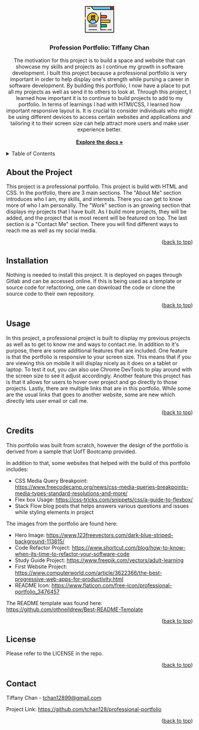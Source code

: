 <br />
<div align="center">
    <a href="https://github.com/tchan128/professional-portfolio"><img src="./Assets/professional-portfolio.png" alt="Logo" width="80" height="80"></a>
    <h3 align="center">Profession Portfolio: Tiffany Chan</h3>
    <p align="center">
        The motivation for this project is to build a space and website that can showcase my skills and projects as I continue my growth in software development. I built this project because a professional portfolio is very important in order to help display one's strength while pursing a career in software development. By building this portfolio, I now have a place to put all my projects as well as send it to others to look at. Through this project, I learned how important it is to continue to build projects to add to my portfolio. In terms of learnings I had with HTMl/CSS, I learned how important responsive layout is. It is crucial to consider individuals who might be using different devices to access certain websites and applications and tailoring it to their screen size can help attract more users and make user experience better.
        <br/>
        <br/>
        <a href="https://github.com/tchan128/professional-portfolio"><strong>Explore the docs »</strong></a>
    </p>
</div>

<details>
  <summary>Table of Contents</summary>
  <ol>
    <li>
      <a href="#about-the-project">About The Project</a>
    </li>
    <li><a href="#installation">Installation</a></li>
    <li><a href="#usage">Usage</a></li>
    <li><a href="#credits">Credits</a></li>
    <li><a href="#license">License</a></li>
    <li><a href="#contact">Contact</a></li>
  </ol>
</details>

## About the Project

This project is a professional portfolio. This project is build with HTML and CSS. In the portfolio, there are 3 main sections. The "About Me" section introduces who I am, my skills, and interests. There you can get to know more of who I am personally. The "Work" section is an growing section that displays my projects that I have built. As I build more projects, they will be added, and the project that is most recent will be featured on top. The last section is a "Contact Me" section. There you will find different ways to reach me as well as my social media. 

<p align="right">(<a href="#readme-top">back to top</a>)</p>

## Installation

Nothing is needed to install this project. It is deployed on pages through Gitlab and can be accessed online. If this is being used as a template or source code for refactoring, one can download the code or clone the source code to their own repository.

<p align="right">(<a href="#readme-top">back to top</a>)</p>
 
## Usage

In this project, a professional project is built to display my previous projects as well as to get to know me and ways to contact me. In addition to it's purpose, there are some additional features that are included. One feature is that the portfolio is responsive to your screen size. This means that if you are viewing this on mobile it will display nicely as it does on a tablet or laptop. To test it out, you can also use Chrome DevTools to play around with the screen size to see it adjust accordingly. Another feature this project has is that it allows for users to hover over project and go directly to those projects. Lastly, there are multiple links that are in this portfolio. While some are the usual links that goes to another website, some are new which directly lets user email or call me. 

<p align="right">(<a href="#readme-top">back to top</a>)</p>

## Credits

This portfolio was built from scratch, however the design of the portfolio is derived from a sample that UofT Bootcamp provided. 

In addition to that, some websites that helped with the build of this portfolio includes:

- CSS Media Query Breakpoint: https://www.freecodecamp.org/news/css-media-queries-breakpoints-media-types-standard-resolutions-and-more/
- Flex box Usage: https://css-tricks.com/snippets/css/a-guide-to-flexbox/
- Stack Flow blog posts that helps answers various questions and issues while styling elements in project

The images from the portfolio are found here:

- Hero Image: https://www.123freevectors.com/dark-blue-striped-background-113815/
- Code Refactor Project: https://www.shortcut.com/blog/how-to-know-when-its-time-to-refactor-your-software-code
- Study Guide Project: https://www.freepik.com/vectors/adult-learning
- First Website Project: https://www.computerworld.com/article/3622366/the-best-progressive-web-apps-for-productivity.html
- README Icon: https://www.flaticon.com/free-icon/professional-portfolio_3476457

The README template was found here: https://github.com/othneildrew/Best-README-Template

<p align="right">(<a href="#readme-top">back to top</a>)</p>


## License

Please refer to the LICENSE in the repo.

<p align="right">(<a href="#readme-top">back to top</a>)</p>

## Contact

Tiffany Chan - tchan12899@gmail.com

Project Link: https://github.com/tchan128/professional-portfolio

<p align="right">(<a href="#readme-top">back to top</a>)</p>


